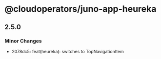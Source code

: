 # @cloudoperators/juno-app-heureka

## 2.5.0

### Minor Changes

- 2078dc5: feat(heureka): switches to TopNavigationItem
